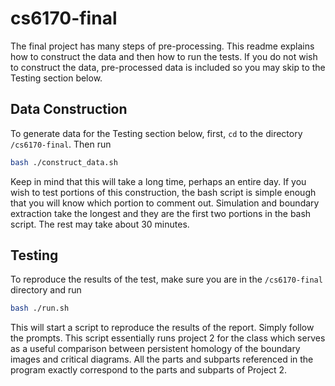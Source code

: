# cs6170-final

The final project has many steps of pre-processing. This readme explains how
to construct the data and then how to run the tests. If you do not wish to 
construct the data, pre-processed data is included so you may skip to
the Testing section below.

## Data Construction

To generate data for the Testing section below, first, `cd` to the 
directory `/cs6170-final`. Then run
```bash
bash ./construct_data.sh
```
Keep in mind that this will take a long time, perhaps an entire day. If you 
wish to test portions of this construction, the bash script is simple
enough that you will know which portion to comment out. Simulation and 
boundary extraction take the longest and they are the first two portions
in the bash script. The rest may take about 30 minutes.

## Testing
To reproduce the results of the test, make sure you are in the `/cs6170-final`
directory and run
```bash
bash ./run.sh
```
This will start a script to reproduce the results of the report. Simply follow
the prompts. This script essentially runs project 2 for the class which serves
as a useful comparison between persistent homology of the boundary images and
critical diagrams. All the parts and subparts referenced in the program exactly
correspond to the parts and subparts of Project 2.